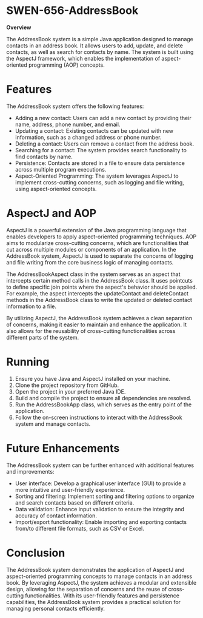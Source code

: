 # SWEN-656-AddressBook

**Overview**

The AddressBook system is a simple Java application designed to manage contacts in an address book. It allows users to add, update, and delete contacts, as well as search for contacts by name. 
The system is built using the AspectJ framework, which enables the implementation of aspect-oriented programming (AOP) concepts.

# Features

The AddressBook system offers the following features:
- Adding a new contact: Users can add a new contact by providing their name, address, phone number, and email.
- Updating a contact: Existing contacts can be updated with new information, such as a changed address or phone number.
- Deleting a contact: Users can remove a contact from the address book.
- Searching for a contact: The system provides search functionality to find contacts by name.
- Persistence: Contacts are stored in a file to ensure data persistence across multiple program executions.
- Aspect-Oriented Programming: The system leverages AspectJ to implement cross-cutting concerns, such as logging and file writing, using aspect-oriented concepts.

# AspectJ and AOP
AspectJ is a powerful extension of the Java programming language that enables developers to apply aspect-oriented programming techniques. AOP aims to modularize cross-cutting concerns, which are functionalities that cut across multiple modules or components of an application. In the AddressBook system, AspectJ is used to separate the concerns of logging and file writing from the core business logic of managing contacts.

The AddressBookAspect class in the system serves as an aspect that intercepts certain method calls in the AddressBook class. It uses pointcuts to define specific join points where the aspect's behavior should be applied. For example, the aspect intercepts the updateContact and deleteContact methods in the AddressBook class to write the updated or deleted contact information to a file.

By utilizing AspectJ, the AddressBook system achieves a clean separation of concerns, making it easier to maintain and enhance the application. It also allows for the reusability of cross-cutting functionalities across different parts of the system.

# Running
1. Ensure you have Java and AspectJ installed on your machine.
2. Clone the project repository from GitHub.
3. Open the project in your preferred Java IDE.
4. Build and compile the project to ensure all dependencies are resolved.
5. Run the AddressBookApp class, which serves as the entry point of the application.
6. Follow the on-screen instructions to interact with the AddressBook system and manage contacts.

# Future Enhancements
The AddressBook system can be further enhanced with additional features and improvements:

- User interface: Develop a graphical user interface (GUI) to provide a more intuitive and user-friendly experience.
- Sorting and filtering: Implement sorting and filtering options to organize and search contacts based on different criteria.
- Data validation: Enhance input validation to ensure the integrity and accuracy of contact information.
- Import/export functionality: Enable importing and exporting contacts from/to different file formats, such as CSV or Excel.

# Conclusion
The AddressBook system demonstrates the application of AspectJ and aspect-oriented programming concepts to manage contacts in an address book. By leveraging AspectJ, the system achieves a modular and extensible design, allowing for the separation of concerns and the reuse of cross-cutting functionalities. With its user-friendly features and persistence capabilities, the AddressBook system provides a practical solution for managing personal contacts efficiently.

